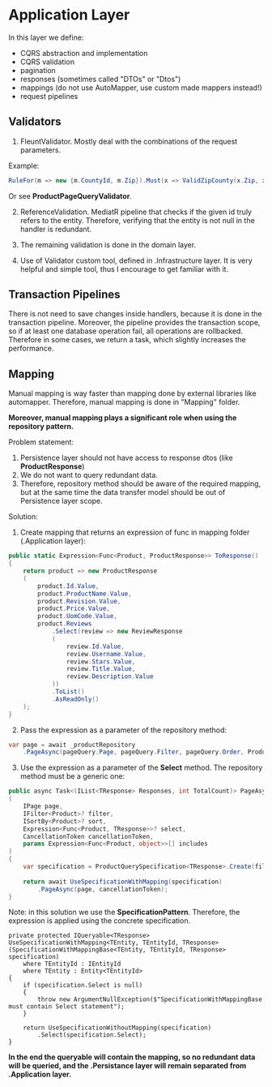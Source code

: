﻿# Application Layer

In this layer we define: 

- CQRS abstraction and implementation
- CQRS validation
- pagination
- responses (sometimes called "DTOs" or "Dtos")
- mappings (do not use AutoMapper, use custom made mappers instead!)
- request pipelines

## Validators

1. FleuntValidator. Mostly deal with the combinations of the request parameters. 

Example:
```csharp
RuleFor(m => new {m.CountyId, m.Zip}).Must(x => ValidZipCounty(x.Zip, x.CountyId))
```

Or see **ProductPageQueryValidator**.

2. ReferenceValidation. MediatR pipeline that checks if the given id truly refers to the entity.
	Therefore, verifying that the entity is not null in the handler is redundant.

3. The remaining validation is done in the domain layer.

4. Use of Validator custom tool, defined in .Infrastructure layer. It is very helpful and simple tool, thus I encourage to get familiar with it.

## Transaction Pipelines

There is not need to save changes inside handlers, because it is done in the transaction pipeline.
Moreover, the pipeline provides the transaction scope, so if at least one database operation fail, all operations are rollbacked.
Therefore in some cases, we return a task, which slightly increases the performance.

## Mapping 

Manual mapping is way faster than mapping done by external libraries like automapper. Therefore, manual mapping
is done in "Mapping" folder.

**Moreover, manual mapping plays a significant role when using the repository pattern.**

Problem statement: 
1. Persistence layer should not have access to response dtos (like **ProductResponse**)
2. We do not want to query redundant data.
3. Therefore, repository method should be aware of the required mapping, but at the same time the data transfer model should be out of Persistence layer scope.

Solution:
1. Create mapping that returns an expression of func in mapping folder (.Application layer):

```csharp
public static Expression<Func<Product, ProductResponse>> ToResponse()
{
    return product => new ProductResponse
    (
        product.Id.Value,
        product.ProductName.Value,
        product.Revision.Value,
        product.Price.Value,
        product.UomCode.Value,
        product.Reviews
            .Select(review => new ReviewResponse
            (
                review.Id.Value,
                review.Username.Value,
                review.Stars.Value,
                review.Title.Value,
                review.Description.Value
            ))
            .ToList()
            .AsReadOnly()
    );
}
```

2. Pass the expression as a parameter of the repository method:

```csharp
var page = await _productRepository
    .PageAsync(pageQuery.Page, pageQuery.Filter, pageQuery.Order, ProductMapping.ToResponse(), cancellationToken);
```

3. Use the expression as a parameter of the **Select** method. The repository method must be a generic one:

```csharp
public async Task<(IList<TResponse> Responses, int TotalCount)> PageAsync<TResponse>
(
    IPage page, 
    IFilter<Product>? filter, 
    ISortBy<Product>? sort, 
    Expression<Func<Product, TResponse>>? select, 
    CancellationToken cancellationToken, 
    params Expression<Func<Product, object>>[] includes
)
{
    var specification = ProductQuerySpecification<TResponse>.Create(filter, sort, select, includes);
        
    return await UseSpecificationWithMapping(specification)
        .PageAsync(page, cancellationToken);
}
```

Note: in this solution we use the **SpecificationPattern**. Therefore, the expression is applied using the concrete specification.

```charp
private protected IQueryable<TResponse> UseSpecificationWithMapping<TEntity, TEntityId, TResponse>(SpecificationWithMappingBase<TEntity, TEntityId, TResponse> specification)
    where TEntityId : IEntityId
    where TEntity : Entity<TEntityId>
{
    if (specification.Select is null)
    {
        throw new ArgumentNullException($"SpecificationWithMappingBase must contain Select statement");
    }

    return UseSpecificationWithoutMapping(specification)
        .Select(specification.Select);
}
```

**In the end the queryable will contain the mapping, so no redundant data will be queried, and the .Persistance layer will remain separated from .Application layer.**
